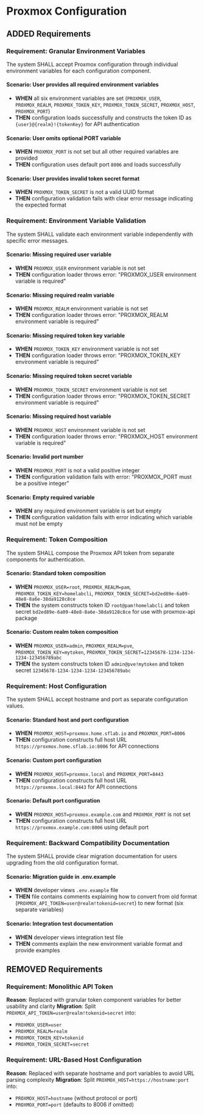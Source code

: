 # Proxmox Configuration

## ADDED Requirements

### Requirement: Granular Environment Variables
The system SHALL accept Proxmox configuration through individual environment variables for each configuration component.

#### Scenario: User provides all required environment variables
- **WHEN** all six environment variables are set (`PROXMOX_USER`, `PROXMOX_REALM`, `PROXMOX_TOKEN_KEY`, `PROXMOX_TOKEN_SECRET`, `PROXMOX_HOST`, `PROXMOX_PORT`)
- **THEN** configuration loads successfully and constructs the token ID as `{user}@{realm}!{tokenKey}` for API authentication

#### Scenario: User omits optional PORT variable
- **WHEN** `PROXMOX_PORT` is not set but all other required variables are provided
- **THEN** configuration uses default port `8006` and loads successfully

#### Scenario: User provides invalid token secret format
- **WHEN** `PROXMOX_TOKEN_SECRET` is not a valid UUID format
- **THEN** configuration validation fails with clear error message indicating the expected format

### Requirement: Environment Variable Validation
The system SHALL validate each environment variable independently with specific error messages.

#### Scenario: Missing required user variable
- **WHEN** `PROXMOX_USER` environment variable is not set
- **THEN** configuration loader throws error: "PROXMOX_USER environment variable is required"

#### Scenario: Missing required realm variable
- **WHEN** `PROXMOX_REALM` environment variable is not set
- **THEN** configuration loader throws error: "PROXMOX_REALM environment variable is required"

#### Scenario: Missing required token key variable
- **WHEN** `PROXMOX_TOKEN_KEY` environment variable is not set
- **THEN** configuration loader throws error: "PROXMOX_TOKEN_KEY environment variable is required"

#### Scenario: Missing required token secret variable
- **WHEN** `PROXMOX_TOKEN_SECRET` environment variable is not set
- **THEN** configuration loader throws error: "PROXMOX_TOKEN_SECRET environment variable is required"

#### Scenario: Missing required host variable
- **WHEN** `PROXMOX_HOST` environment variable is not set
- **THEN** configuration loader throws error: "PROXMOX_HOST environment variable is required"

#### Scenario: Invalid port number
- **WHEN** `PROXMOX_PORT` is not a valid positive integer
- **THEN** configuration validation fails with error: "PROXMOX_PORT must be a positive integer"

#### Scenario: Empty required variable
- **WHEN** any required environment variable is set but empty
- **THEN** configuration validation fails with error indicating which variable must not be empty

### Requirement: Token Composition
The system SHALL compose the Proxmox API token from separate components for authentication.

#### Scenario: Standard token composition
- **WHEN** `PROXMOX_USER=root`, `PROXMOX_REALM=pam`, `PROXMOX_TOKEN_KEY=homelabcli`, `PROXMOX_TOKEN_SECRET=bd2ed89e-6a09-48e8-8a6e-38da9128c8ce`
- **THEN** the system constructs token ID `root@pam!homelabcli` and token secret `bd2ed89e-6a09-48e8-8a6e-38da9128c8ce` for use with proxmox-api package

#### Scenario: Custom realm token composition
- **WHEN** `PROXMOX_USER=admin`, `PROXMOX_REALM=pve`, `PROXMOX_TOKEN_KEY=mytoken`, `PROXMOX_TOKEN_SECRET=12345678-1234-1234-1234-123456789abc`
- **THEN** the system constructs token ID `admin@pve!mytoken` and token secret `12345678-1234-1234-1234-123456789abc`

### Requirement: Host Configuration
The system SHALL accept hostname and port as separate configuration values.

#### Scenario: Standard host and port configuration
- **WHEN** `PROXMOX_HOST=proxmox.home.sflab.io` and `PROXMOX_PORT=8006`
- **THEN** configuration constructs full host URL `https://proxmox.home.sflab.io:8006` for API connections

#### Scenario: Custom port configuration
- **WHEN** `PROXMOX_HOST=proxmox.local` and `PROXMOX_PORT=8443`
- **THEN** configuration constructs full host URL `https://proxmox.local:8443` for API connections

#### Scenario: Default port configuration
- **WHEN** `PROXMOX_HOST=proxmox.example.com` and `PROXMOX_PORT` is not set
- **THEN** configuration constructs full host URL `https://proxmox.example.com:8006` using default port

### Requirement: Backward Compatibility Documentation
The system SHALL provide clear migration documentation for users upgrading from the old configuration format.

#### Scenario: Migration guide in .env.example
- **WHEN** developer views `.env.example` file
- **THEN** file contains comments explaining how to convert from old format (`PROXMOX_API_TOKEN=user@realm!tokenid=secret`) to new format (six separate variables)

#### Scenario: Integration test documentation
- **WHEN** developer views integration test file
- **THEN** comments explain the new environment variable format and provide examples

## REMOVED Requirements

### Requirement: Monolithic API Token
**Reason**: Replaced with granular token component variables for better usability and clarity
**Migration**: Split `PROXMOX_API_TOKEN=user@realm!tokenid=secret` into:
- `PROXMOX_USER=user`
- `PROXMOX_REALM=realm`
- `PROXMOX_TOKEN_KEY=tokenid`
- `PROXMOX_TOKEN_SECRET=secret`

### Requirement: URL-Based Host Configuration
**Reason**: Replaced with separate hostname and port variables to avoid URL parsing complexity
**Migration**: Split `PROXMOX_HOST=https://hostname:port` into:
- `PROXMOX_HOST=hostname` (without protocol or port)
- `PROXMOX_PORT=port` (defaults to 8006 if omitted)
